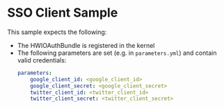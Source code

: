 # SSO Client Sample

This sample expects the following:

* The HWIOAuthBundle is registered in the kernel
* The following parameters are set (e.g. in `parameters.yml`) and contain valid credentials:
  ```yaml
  parameters:
      google_client_id: <google_client_id>
      google_client_secret: <google_client_secret>
      twitter_client_id: <twitter_client_id>
      twitter_client_secret: <twitter_client_secret>
  ```
